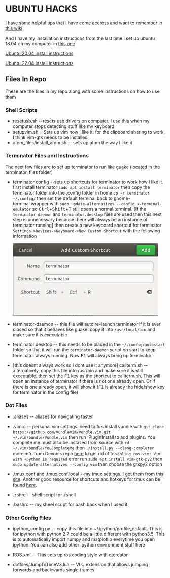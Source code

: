 # UBUNTU HACKS

I have some helpful tips that I have come accross and want to remember in [this wiki](https://github.com/jacobmoroni/ubuntu_hacks/wiki/Helpful-Ubuntu-Tips)

And I have my installation instructions from the last time I set up ubuntu 18.04 on my computer in [this one](https://github.com/jacobmoroni/ubuntu_hacks/wiki/Ubuntu-18.04-Install-Instructions)

[Ubuntu 20.04 install instructions](https://github.com/jacobmoroni/ubuntu_hacks/wiki/Ubuntu-20.04-installation)

[Ubuntu 22.04 install instructions](https://github.com/jacobmoroni/ubuntu_hacks/wiki/Ubuntu-22.04-installation)

## Files In Repo

These are the files in my repo along with some instructions on how to use them

### Shell Scripts
* resetusb.sh --resets usb drivers on computer. I use this when my computer stops detecting stuff like my keyboard
* setupvim.sh --Sets up vim how I like it. for the clipboard sharing to work, I think vim-gtk needs to be installed
* atom_files/install_atom.sh -- sets up atom the way I like it

### Terminator Files and Instructions

The next few files are to set up terminator to run like guake (located in the terminator_files folder)
* terminator config --sets up shortcuts for terminator to work how I like it. first install terminator `sudo apt install terminator` then copy the terminator folder into the .config folder in home `cp -r terminator ~/.config/` then set the default terminal back to gnome-terminal.wrapper with `sudo update-alternatives --config x-terminal-emulator` so <kbd>Ctrl</kbd>+<kbd>Shift</kbd>+<kbd>T</kbd> still opens a normal terminal. [If the `terminator-daemon` and `terminator.desktop` files are used then this next step is unnecessary because there will always be an instance of terminator running] then create a new keyboard shortcut for terminator `Settings->Devices->Keyboard->New Custom Shortcut` with the following information

  ![image](images/terminator_shortcut.png "terminator shortcut")

* terminator-daemon -- this file will auto re-launch terminator if it is ever closed so that it behaves like guake. copy it into `/usr/local/bin` and make sure it is executable

* terminator.desktop -- this needs to be placed in the `~/.config/autostart` folder so that it will run the `terminator-daemon` script on start to keep terminator always running. Now <kbd>F1</kbd> will always bring up terminator.

* [this doesnt always work so I dont use it anymore] callterm.sh --alternatively, copy this file into /usr/bin and make sure it is still executable. then set the <kbd>F1</kbd> key as the shortcut to callterm.sh. This will open an instance of terminator if there is not one already open. Or if there is one already open, it will show it (<kbd>F1</kbd> is already the hide/show key for terminator in the config file)

### Dot Files
* .aliases -- aliases for navigating faster
* .vimrc -- personal vim settings. need to firs install vundle with `git clone https://github.com/VundleVim/Vundle.vim.git ~/.vim/bundle/Vundle.vim` then run :PluginInstall to add plugins. You complete me must also be installed from source with `cd ~/.vim/bundle/YouCompleteMe` then `./install.py --clang-completer` more info from Devon's repo [here](https://github.com/DevonMorris/dotfiles,"https://github.com/DevonMorris/dotfiles") to get rid of `Disabling ros.vim: Vim with +python is required` error run `sudo apt install vim-gtk-py2` then `sudo update-alternatives --config vim` then choose the gtkpy2 option
* .tmux.conf and .tmux.conf.local --my tmux settings. I got them from [this site](https://github.com/gpakosz/.tmux "https://github.com/gpakosz/.tmux"). Another good resource for shortcuts and hotkeys for tmux can be found [here](https://gist.github.com/MohamedAlaa/2961058,"https://gist.github.com/MohamedAlaa/2961058").

* .zshrc -- shell script for zshell
* .bashrc -- my sheel script for bash back when I used it

### Other Config Files
* ipython_config.py -- copy this file into ~/.ipython/profile_default. This is for ipython with python 2.7 could be a little different with python3.5. This is to automatically import numpy and matplotlib everytime you open ipython. You can also add other ipython environment stuff here

* ROS.xml -- This sets up ros coding style with qtcreator

* dotfiles/JumpToTimeV3.lua -- VLC extension that allows jumping forwards and backwards single frames.

